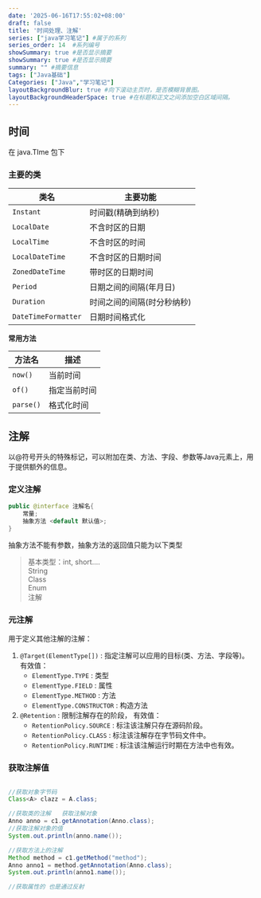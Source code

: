 ```yaml
---
date: '2025-06-16T17:55:02+08:00'
draft: false
title: '时间处理、注解'
series: ["java学习笔记"] #属于的系列 
series_order: 14  #系列编号
showSummary: true #是否显示摘要
showSummary: true #是否显示摘要
summary: "" #摘要信息
tags: ["Java基础"]
Categories: ["Java","学习笔记"]
layoutBackgroundBlur: true #向下滚动主页时，是否模糊背景图。
layoutBackgroundHeaderSpace: true #在标题和正文之间添加空白区域间隔。
---
```


## 时间

在 java.TIme 包下

### 主要的类
| 类名                | 主要功能                   |
| ------------------- | -------------------------- |
| `Instant`           | 时间戳(精确到纳秒)         |
| `LocalDate`         | 不含时区的日期             |
| `LocalTime`         | 不含时区的时间             |
| `LocalDateTime`     | 不含时区的日期时间         |
| `ZonedDateTime`     | 带时区的日期时间           |
| `Period`            | 日期之间的间隔(年月日)     |
| `Duration`          | 时间之间的间隔(时分秒纳秒) |
| `DateTimeFormatter` | 日期时间格式化             |

**常用方法**

| 方法名    | 描述         |
| --------- | ------------ |
| `now()`   | 当前时间     |
| `of()`    | 指定当前时间 |
| `parse()` | 格式化时间   |

## 注解

以@符号开头的特殊标记，可以附加在类、方法、字段、参数等Java元素上，用于提供额外的信息。

### 定义注解

~~~java
public @interface 注解名{
    常量;
    抽象方法 <default 默认值>;
}
~~~

抽象方法不能有参数，抽象方法的返回值只能为以下类型
> 基本类型：int, short....  
> String  
> Class  
> Enum  
> 注解  

### 元注解

用于定义其他注解的注解：
1. `@Target(ElementType[])` : 指定注解可以应用的目标(类、方法、字段等)。  
   有效值：
   - `ElementType.TYPE` : 类型
   - `ElementType.FIELD` : 属性
   - `ElementType.METHOD` : 方法
   - `ElementType.CONSTRUCTOR` : 构造方法
2. `@Retention` : 限制注解存在的阶段，
   有效值：
   - `RetentionPolicy.SOURCE` : 标注该注解只存在源码阶段。
   - `RetentionPolicy.CLASS` : 标注该注解存在字节码文件中。
   - `RetentionPolicy.RUNTIME` : 标注该注解运行时期在方法中也有效。

### 获取注解值

~~~java

//获取对象字节码
Class<A> clazz = A.class;

//获取类的注解   获取注解对象
Anno anno = c1.getAnnotation(Anno.class);
//获取注解对象的值
System.out.println(anno.name());

//获取方法上的注解
Method method = c1.getMethod("method");
Anno anno1 = method.getAnnotation(Anno.class);
System.out.println(anno1.name());

//获取属性的 也是通过反射
~~~